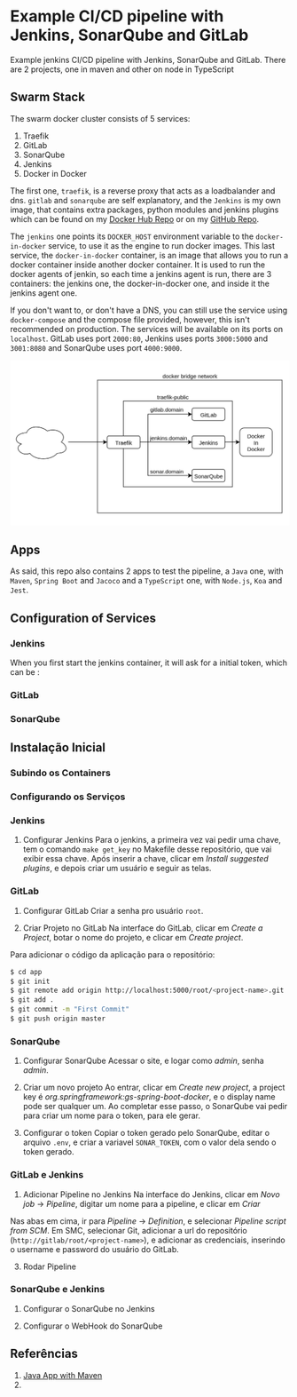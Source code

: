 # Example CI/CD pipeline with Jenkins, SonarQube and GitLab

Example jenkins CI/CD pipeline with Jenkins, SonarQube and GitLab.
There are 2 projects, one in maven and other on node in TypeScript

## Swarm Stack

The swarm docker cluster consists of 5 services:

1. Traefik
2. GitLab
3. SonarQube
4. Jenkins
5. Docker in Docker

The first one, `traefik`, is a reverse proxy that acts as a loadbalander
and dns. `gitlab` and `sonarqube` are self explanatory,
and the `Jenkins` is my own image, that
contains extra packages, python modules and jenkins plugins which can be
found on my [Docker Hub Repo](https://hub.docker.com/r/lucastercas/jenkins) or
on my [GitHub Repo](https://github.com/lucastercas/docker-images).

The `jenkins` one points its `DOCKER_HOST` environment variable to
the `docker-in-docker` service, to use it as the engine to run docker images.
This last service, the `docker-in-docker` container, is an image that
allows you to run a docker container inside another docker container. It
is used to run the docker agents of jenkin, so each time a jenkins agent
is run, there are 3 containers: the jenkins one, the docker-in-docker
one, and inside it the jenkins agent one.

If you don't want to, or don't have a DNS, you can still use
the service using `docker-compose` and the compose file provided,
however, this isn't recommended on production. The services will
be available on its ports on `localhost`. GitLab uses port `2000:80`,
Jenkins uses ports `3000:5000` and `3001:8080` and SonarQube
uses port `4000:9000`.

![Container Diagram](docs/image1.png)

## Apps

As said, this repo also contains 2 apps to test the pipeline, a `Java`
one, with `Maven`, `Spring Boot` and `Jacoco` and a `TypeScript` one, with
`Node.js`, `Koa` and `Jest`.

## Configuration of Services

### Jenkins

When you first start the jenkins container, it will ask for a initial token,
which can be :

### GitLab

### SonarQube

## Instalação Inicial

### Subindo os Containers

### Configurando os Serviços

### Jenkins

1. Configurar Jenkins
   Para o jenkins, a primeira vez vai pedir uma chave, tem o comando
   `make get_key` no Makefile desse repositório, que vai exibir essa chave.
   Após inserir a chave, clicar em _Install suggested plugins_, e depois
   criar um usuário e seguir as telas.

### GitLab

1. Configurar GitLab
   Criar a senha pro usuário `root`.

1. Criar Projeto no GitLab
   Na interface do GitLab, clicar em _Create a Project_, botar o nome do
   projeto, e clicar em _Create project_.

Para adicionar o código da aplicação para o repositório:

```bash
$ cd app
$ git init
$ git remote add origin http://localhost:5000/root/<project-name>.git
$ git add .
$ git commit -m "First Commit"
$ git push origin master
```

### SonarQube

1. Configurar SonarQube
   Acessar o site, e logar como _admin_, senha _admin_.

2. Criar um novo projeto
   Ao entrar, clicar em _Create new project_, a project key é
   _org.springframework:gs-spring-boot-docker_, e o display name
   pode ser qualquer um. Ao completar esse passo, o SonarQube
   vai pedir para criar um nome para o token, para ele gerar.

3. Configurar o token
   Copiar o token gerado pelo SonarQube, editar o arquivo
   `.env`, e criar a variavel `SONAR_TOKEN`, com o valor
   dela sendo o token gerado.

### GitLab e Jenkins

1. Adicionar Pipeline no Jenkins
   Na interface do Jenkins, clicar em _Novo job_ -> _Pipeline_, digitar um nome
   para a pipeline, e clicar em _Criar_

Nas abas em cima, ir para _Pipeline_ -> _Definition_, e selecionar
_Pipeline script from SCM_. Em SMC, selecionar Git, adicionar a
url do repositório (`http://gitlab/root/<project-name>`), e adicionar
as credenciais, inserindo o username e password do usuário
do GitLab.

3. Rodar Pipeline

### SonarQube e Jenkins

1. Configurar o SonarQube no Jenkins

2. Configurar o WebHook do SonarQube

## Referências

1. [Java App with Maven](https://www.jenkins.io/doc/tutorials/build-a-java-app-with-maven/)
2.
